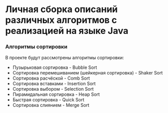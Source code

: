 # Личная сборка описаний различных алгоритмов с реализацией на языке Java



### Алгоритмы сортировки

В проекте будут рассмотрены алгоритмы сортировки:
- Пузырьковая сортировка - Bubble Sort
- Сортировка перемешиванием (шейкерная сортировка) - Shaker Sort
- Сортировка расчёской - Comb Sort
- Сортировка вставками - Insertion Sort
- Сортировка выбором - Selection Sort
- Пирамидальная сортировка - Heap Sort
- Быстрая сортировка - Quick Sort
- Сортировка слиянием - Merge Sort